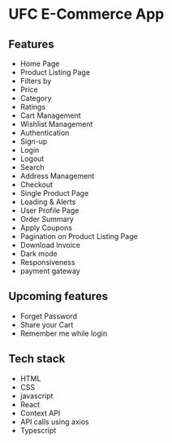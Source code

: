 # UFC E-Commerce App

## Features
+ Home Page
+ Product Listing Page
+ Filters by
+ Price
+ Category
+ Ratings
+ Cart Management
+ Wishlist Management
+ Authentication
+ Sign-up
+ Login
+ Logout
+ Search
+ Address Management
+ Checkout
+ Single Product Page
+ Loading & Alerts
+ User Profile Page
+ Order Summary
+ Apply Coupons
+ Pagination on Product Listing Page
+ Download Invoice
+ Dark mode
+ Responsiveness
+ payment gateway




## Upcoming features
+ Forget Password
+ Share your Cart
+ Remember me while login

## Tech stack
+ HTML
+ CSS
+ javascript
+ React
+ Context API
+ API calls using axios
+ Typescript